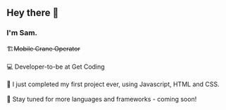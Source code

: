 

<h2>Hey there 👋</h2>
<h3>I'm Sam.</h3>
<P> 🏗️<s>Mobile Crane Operator</s><br>  
<br>💻 Developer-to-be at Get Coding<br>
<br>👶 I just completed my first project ever, using Javascript, HTML and CSS. <br>
<br>📖 Stay tuned for more languages and frameworks - coming soon!</p>
